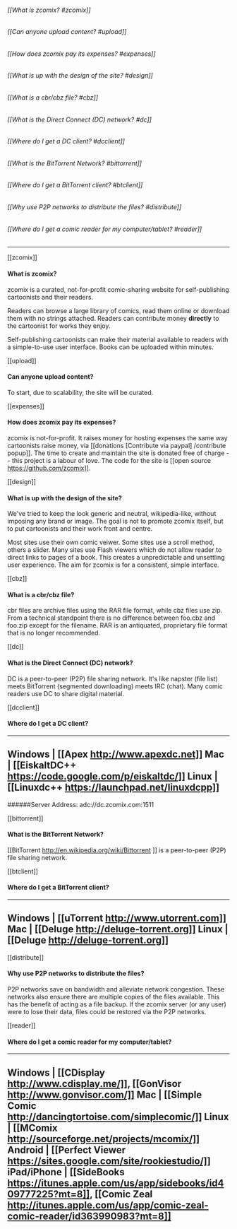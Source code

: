 ###### [[What is zcomix? #zcomix]]
###### [[Can anyone upload content? #upload]]
###### [[How does zcomix pay its expenses? #expenses]]
###### [[What is up with the design of the site? #design]]
###### [[What is a cbr/cbz file? #cbz]]
###### [[What is the Direct Connect (DC) network? #dc]]
###### [[Where do I get a DC client? #dcclient]]
###### [[What is the BitTorrent Network? #bittorrent]]
###### [[Where do I get a BitTorrent client? #btclient]]
###### [[Why use P2P networks to distribute the files? #distribute]]
###### [[Where do I get a comic reader for my computer/tablet? #reader]]

-----

[[zcomix]]
#### What is zcomix?
zcomix is a curated, not-for-profit comic-sharing website for
self-publishing cartoonists and their readers.

Readers can browse a large library of comics, read them online or
download them with no strings attached. Readers can contribute money
**directly** to the cartoonist for works they enjoy.

Self-publishing cartoonists can make their material available to readers
with a simple-to-use user interface.  Books can be uploaded within
minutes.


[[upload]]
#### Can anyone upload content?
To start, due to scalability, the site will be curated.


[[expenses]]
#### How does zcomix pay its expenses?
zcomix is not-for-profit.  It raises money for hosting expenses the
same way cartoonists raise money, via
[[donations [Contribute via paypal] /contribute popup]].
The time to create and maintain the site is donated free of charge --
this project is a labour of love.  The code for the site is [[open
source https://github.com/zcomix]].


[[design]]
#### What is up with the design of the site?
We've tried to keep the look generic and neutral, wikipedia-like,
without imposing any brand or image. The goal is not to promote zcomix
itself, but to put cartoonists and their work front and centre.

Most sites use their own comic veiwer.  Some sites use a scroll method,
others a slider. Many sites use Flash viewers which do not allow reader
to direct links to pages of a book.  This creates a unpredictable and
unsettling user experience. The aim for zcomix is for a consistent,
simple interface.


[[cbz]]
#### What is a cbr/cbz file?
cbr files are archive files using the RAR file format, while cbz files
use zip. From a technical standpoint there is no difference between
foo.cbz and foo.zip except for the filename. RAR is an antiquated,
proprietary file format that is no longer recommended.


[[dc]]
#### What is the Direct Connect (DC) network?
DC is a peer-to-peer (P2P) file sharing network.  It's like napster
(file list) meets BitTorrent (segmented downloading) meets IRC (chat).
Many comic readers use DC to share digital material.


[[dcclient]]
#### Where do I get a DC client?
---------
Windows | [[Apex http://www.apexdc.net]]
Mac     | [[EiskaltDC++ https://code.google.com/p/eiskaltdc/]]
Linux   | [[Linuxdc++ https://launchpad.net/linuxdcpp]]
---------
######Server Address: adc://dc.zcomix.com:1511


[[bittorrent]]
#### What is the BitTorrent Network?
[[BitTorrent http://en.wikipedia.org/wiki/Bittorrent ]] is a
peer-to-peer (P2P) file sharing network.


[[btclient]]
#### Where do I get a BitTorrent client?
---------
Windows | [[uTorrent http://www.utorrent.com]]
Mac     | [[Deluge http://deluge-torrent.org]]
Linux   | [[Deluge http://deluge-torrent.org]]
---------


[[distribute]]
#### Why use P2P networks to distribute the files?
P2P networks save on bandwidth and alleviate network congestion. These
networks also ensure there are multiple copies of the files available.
This has the benefit of acting as a file backup.  If the zcomix server
(or any user) were to lose their data, files could be restored via the
P2P networks.


[[reader]]
#### Where do I get a comic reader for my computer/tablet?
---------
Windows     | [[CDisplay http://www.cdisplay.me/]], [[GonVisor http://www.gonvisor.com/]]
Mac         | [[Simple Comic http://dancingtortoise.com/simplecomic/]]
Linux       | [[MComix http://sourceforge.net/projects/mcomix/]]
Android     | [[Perfect Viewer https://sites.google.com/site/rookiestudio/]]
iPad/iPhone | [[SideBooks https://itunes.apple.com/us/app/sidebooks/id409777225?mt=8]], [[Comic Zeal http://itunes.apple.com/us/app/comic-zeal-comic-reader/id363990983?mt=8]]
---------
